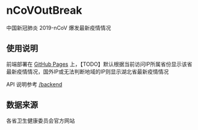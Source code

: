 # nCoVOutBreak
中国新冠肺炎 2019-nCoV 爆发最新疫情情况

## 使用说明
前端部署在 [GitHub Pages](https://dxsooo.github.io/nCoVOutBreak/) 上，【TODO】默认根据当前访问IP所属省份显示该省最新疫情情况，国外IP或无法判断地域的IP则显示湖北省最新疫情情况

API 说明参考 [/backend](./backend)

## 数据来源
各省卫生健康委员会官方网站